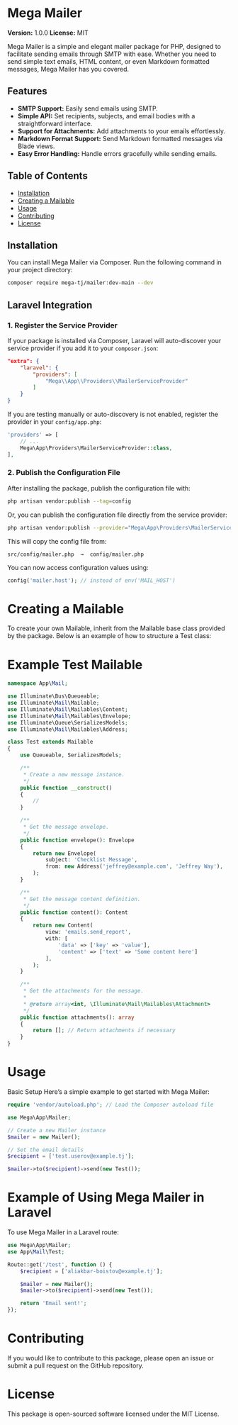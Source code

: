 # Mega Mailer

**Version:** 1.0.0
**License:** MIT

Mega Mailer is a simple and elegant mailer package for PHP, designed to facilitate sending emails through SMTP with ease. Whether you need to send simple text emails, HTML content, or even Markdown formatted messages, Mega Mailer has you covered.

## Features

- **SMTP Support:** Easily send emails using SMTP.
- **Simple API:** Set recipients, subjects, and email bodies with a straightforward interface.
- **Support for Attachments:** Add attachments to your emails effortlessly.
- **Markdown Format Support:** Send Markdown formatted messages via Blade views.
- **Easy Error Handling:** Handle errors gracefully while sending emails.

## Table of Contents

- [Installation](#installation)
- [Creating a Mailable](#creating-a-mailable)
- [Usage](#usage)
- [Contributing](#contributing)
- [License](#license)

## Installation

You can install Mega Mailer via Composer. Run the following command in your project directory:

```bash
composer require mega-tj/mailer:dev-main --dev
```

## Laravel Integration

### 1. Register the Service Provider

If your package is installed via Composer, Laravel will auto-discover your service provider if you add it to your `composer.json`:

```json
"extra": {
    "laravel": {
        "providers": [
            "Mega\\App\\Providers\\MailerServiceProvider"
        ]
    }
}
```

If you are testing manually or auto-discovery is not enabled, register the provider in your `config/app.php`:

```php
'providers' => [
    // ...
    Mega\App\Providers\MailerServiceProvider::class,
],
```

### 2. Publish the Configuration File

After installing the package, publish the configuration file with:

```bash
php artisan vendor:publish --tag=config
```

Or, you can publish the configuration file directly from the service provider:

```bash
php artisan vendor:publish --provider="Mega\App\Providers\MailerServiceProvider"
```

This will copy the config file from:

```
src/config/mailer.php  →  config/mailer.php
```

You can now access configuration values using:

```php
config('mailer.host'); // instead of env('MAIL_HOST')
```

# Creating a Mailable
To create your own Mailable, inherit from the Mailable base class provided by the package. Below is an example of how to structure a Test class:

# Example Test Mailable

```php
namespace App\Mail;

use Illuminate\Bus\Queueable;
use Illuminate\Mail\Mailable;
use Illuminate\Mail\Mailables\Content;
use Illuminate\Mail\Mailables\Envelope;
use Illuminate\Queue\SerializesModels;
use Illuminate\Mail\Mailables\Address;

class Test extends Mailable
{
    use Queueable, SerializesModels;

    /**
     * Create a new message instance.
     */
    public function __construct()
    {
        //
    }

    /**
     * Get the message envelope.
     */
    public function envelope(): Envelope
    {
        return new Envelope(
            subject: 'Checklist Message',
            from: new Address('jeffrey@example.com', 'Jeffrey Way'),
        );
    }

    /**
     * Get the message content definition.
     */
    public function content(): Content
    {
        return new Content(
            view: 'emails.send_report',
            with: [
                'data' => ['key' => 'value'],
                'content' => ['text' => 'Some content here']
            ],
        );
    }

    /**
     * Get the attachments for the message.
     *
     * @return array<int, \Illuminate\Mail\Mailables\Attachment>
     */
    public function attachments(): array
    {
        return []; // Return attachments if necessary
    }
}
```
# Usage
Basic Setup
Here’s a simple example to get started with Mega Mailer:
```php
require 'vendor/autoload.php'; // Load the Composer autoload file

use Mega\App\Mailer;

// Create a new Mailer instance
$mailer = new Mailer();

// Set the email details
$recipient = ['test.userov@example.tj'];

$mailer->to($recipient)->send(new Test());
```
# Example of Using Mega Mailer in Laravel
To use Mega Mailer in a Laravel route:
```php
use Mega\App\Mailer;
use App\Mail\Test;

Route::get('/test', function () {
    $recipient = ['aliakbar-boistov@example.tj'];

    $mailer = new Mailer();
    $mailer->to($recipient)->send(new Test());

    return 'Email sent!';
});
```

# Contributing
If you would like to contribute to this package, please open an issue or submit a pull request on the GitHub repository.

# License
This package is open-sourced software licensed under the MIT License.

